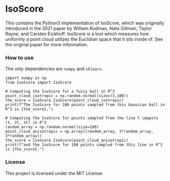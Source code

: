 # IsoScore

This contains the Python3 implementation of IsoScore, which was originally
introduced in the 2021 paper by William Rudman, Nate Gillman, Taylor Rayne, and 
Carsten Eickhoff. IsoScore is a tool which measures how uniformly a point cloud 
utilizes the Euclidian space that it sits inside of. See the original paper for more information.


### How to use

The only dependencies are `numpy` and `sklearn`.

```python3
import numpy as np
from IsoScore import IsoScore

# Computing the IsoScore for a fuzzy ball in R^3
point_cloud_isotropic = np.random.normal(size=(3,100))
the_score = IsoScore.IsoScore(point_cloud_isotropic)
print(f"The IsoScore for 100 points sampled from this Gaussian ball in R^3 is {the_score},")

# Computing the IsoScore for points sampled from the line t \mapsto (t, 2t, 3t) in R^3
random_array = np.random.normal(size=100)
point_cloud_anisotropic = np.array([random_array, 2*random_array, 3*random_array])
the_score = IsoScore.IsoScore(point_cloud_anisotropic)
print(f"and the IsoScore for 100 points sampled from this line in R^3 is {the_score}.")
```

### License

This project is licensed under the MIT License.

